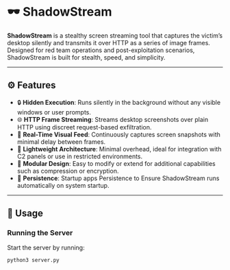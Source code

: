 # 🕶️ ShadowStream

**ShadowStream** is a stealthy screen streaming tool that captures the victim’s desktop silently and transmits it over HTTP as a series of image frames. Designed for red team operations and post-exploitation scenarios, ShadowStream is built for stealth, speed, and simplicity.

---

## ⚙️ Features

- 🔒 **Hidden Execution**: Runs silently in the background without any visible windows or user prompts.  
- 🌐 **HTTP Frame Streaming**: Streams desktop screenshots over plain HTTP using discreet request-based exfiltration.  
- 📸 **Real-Time Visual Feed**: Continuously captures screen snapshots with minimal delay between frames.  
- 🎯 **Lightweight Architecture**: Minimal overhead, ideal for integration with C2 panels or use in restricted environments.  
- 🧰 **Modular Design**: Easy to modify or extend for additional capabilities such as compression or encryption.  
- 🔄 **Persistence**: Startup apps Persistence to Ensure ShadowStream runs automatically on system startup.

---

## 🚀 Usage

### Running the Server

Start the server by running:

```bash
python3 server.py

